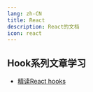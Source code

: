 ```yaml
---
lang: zh-CN
title: React
description: React的文档
icon: react
---
```


## Hook系列文章学习

- [精读React hooks](https://juejin.cn/column/7274211579691319311)
